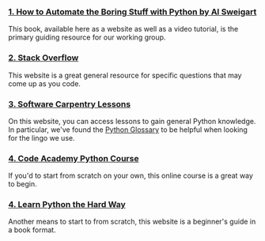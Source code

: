 ### [1. How to Automate the Boring Stuff with Python by Al Sweigart](https://automatetheboringstuff.com/)
This book, available here as a website as well as a video tutorial, is the primary guiding resource for our working group.

### [2. Stack Overflow](https://stackoverflow.com/)
This website is a great general resource for specific questions that may come up as you code.

### [3. Software Carpentry Lessons](https://software-carpentry.org/lessons/)
On this website, you can access lessons to gain general Python knowledge. In particular, we've found the [Python Glossary](https://swcarpentry.github.io/python-novice-inflammation/reference/) to be helpful when looking for the lingo we use.

### [4. Code Academy Python Course](https://www.codecademy.com/en/tracks/python)
If you'd to start from scratch on your own, this online course is a great way to begin.

### [4. Learn Python the Hard Way](https://learnpythonthehardway.org/)
Another means to start to from scratch, this website is a beginner's guide in a book format.
